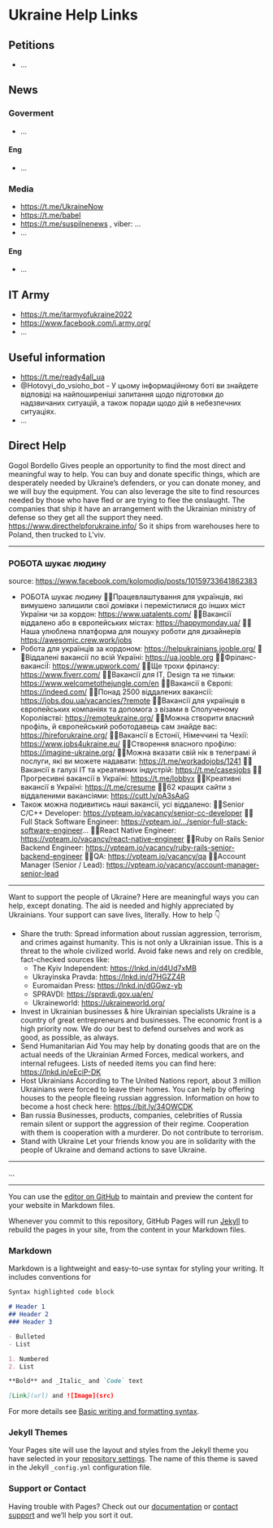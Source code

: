 # Ukraine Help Links

## Petitions
- ...

## News
### Goverment
- ...
#### Eng
- ...

### Media

- https://t.me/UkraineNow
- https://t.me/babel
- https://t.me/suspilnenews , viber: ...
- ...
#### Eng
- ...


## IT Army

- https://t.me/itarmyofukraine2022
- https://www.facebook.com/i.army.org/
- ...

## Useful information

- https://t.me/ready4all_ua
- @Hotovyi_do_vsioho_bot - У цьому інформаційному боті ви знайдете відповіді на найпоширеніші запитання щодо підготовки до надзвичаних ситуацій, а також поради щодо дій в небезпечних ситуаціях.
- ...

## Direct Help

Gogol Bordello 
Gives people an opportunity to find the most direct and meaningful way to help. You can buy and donate specific things, which are desperately needed by Ukraine’s defenders, or you can donate money, and we will buy the equipment. You can also leverage the site to find resources needed by those who have fled or are trying to flee the onslaught. The companies that ship it have an arrangement with the Ukrainian ministry of defense so they get all the support they need. https://www.directhelpforukraine.info/ So it ships from warehouses here to Poland, then trucked to L'viv.

---

### РОБОТА шукає людину 

source: https://www.facebook.com/kolomodjo/posts/10159733641862383

- РОБОТА шукає людину 
💙💛Працевлаштування для українців, які вимушено залишили свої домівки і перемістилися до інших міст України чи за кордон: https://www.uatalents.com/
💙💛Вакансії віддалено або в європейських містах: https://happymonday.ua/ 
💙💛  Наша улюблена платформа для пошуку роботи для дизайнерів https://awesomic.crew.work/jobs 
- Робота для українців за кордоном: https://helpukrainians.jooble.org/
💙💛Віддалені вакансії по всій Україні: https://ua.jooble.org 
💙💛Фріланс-вакансіЇ: https://www.upwork.com/
💙💛Ще трохи фрілансу: https://www.fiverr.com/
💙💛Вакансії для IT, Design та не тільки: https://www.welcometothejungle.com/en
💙💛Вакансії в Європі: https://indeed.com/ 
💙💛Понад 2500 віддалених вакансії: https://jobs.dou.ua/vacancies/?remote
💙💛Вакансії для українців в європейських компаніях та допомога з візами в Сполученому Королівстві: https://remoteukraine.org/
💙💛Можна створити власний профіль, й європейський роботодавець сам знайде вас: https://hireforukraine.org/
💙💛Вакансії в Естонії, Німеччині та Чехії: https://www.jobs4ukraine.eu/
💙💛Створення власного профілю: https://imagine-ukraine.org/
💙💛Можна вказати свій нік в телеграмі й послуги, які ви можете надавати: https://t.me/workadojobs/1241
💙💛Вакансії в галузі IT та креативних індустрій: https://t.me/casesjobs
💙💛Прогресивні вакансії в Україні: https://t.me/lobbyx
💙💛Креативні вакансії в Україні: https://t.me/cresume
💙💛62 кращих сайти з віддаленими вакансіями: https://cutt.ly/pA3sAaG
- Також можна подивитись наші вакансії, усі віддалено:
💙💛Senior C/C++ Developer: https://vpteam.io/vacancy/senior-cc-developer
💙💛Full Stack Software Engineer: https://vpteam.io/.../senior-full-stack-software-engineer...
💙💛React Native Engineer: https://vpteam.io/vacancy/react-native-engineer
💙💛Ruby on Rails Senior Backend Engineer: https://vpteam.io/vacancy/ruby-rails-senior-backend-engineer
💙💛QA: https://vpteam.io/vacancy/qa
💙💛Account Manager (Senior / Lead): https://vpteam.io/vacancy/account-manager-senior-lead

---

Want to support the people of Ukraine?
Here are meaningful ways you can help, except donating.
The aid is needed and highly appreciated by Ukrainians. 
Your support can save lives, literally.
How to help 👇

- Share the truth:
Spread information about russian aggression, terrorism, and crimes against humanity. This is not only a Ukrainian issue. This is a threat to the whole civilized world.
Avoid fake news and rely on credible, fact-checked sources like:
  - The Kyiv Independent: https://lnkd.in/d4Ud7xMB
  - Ukrayinska Pravda: https://lnkd.in/d7HGZZ4R
  - Euromaidan Press: https://lnkd.in/dGGwz-yb
  - SPRAVDI: https://spravdi.gov.ua/en/
  - Ukraineworld: https://ukraineworld.org/
- Invest in Ukrainian businesses & hire Ukrainian specialists
Ukraine is a country of great entrepreneurs and businesses. The economic front is a high priority now. We do our best to defend ourselves and work as good, as possible, as always.
- Send Humanitarian Aid
You may help by donating goods that are on the actual needs of the Ukrainian Armed Forces, medical workers, and internal refugees. Lists of needed items you can find here: https://lnkd.in/eEciP-DK
- Host Ukrainians
According to The United Nations report, about 3 million Ukrainians were forced to leave their homes. You can help by offering houses to the people fleeing russian aggression. Information on how to become a host check here: https://bit.ly/34OWCDK
- Ban russia
Businesses, products, companies, celebrities of Russia remain silent or support the aggression of their regime. Cooperation with them is cooperation with a murderer. Do not contribute to terrorism.
- Stand with Ukraine
Let your friends know you are in solidarity with the people of Ukraine and demand actions to save Ukraine.

---


...



---

You can use the [editor on GitHub](https://github.com/mhbrk/mhbrk.github.io/edit/main/index.md) to maintain and preview the content for your website in Markdown files.

Whenever you commit to this repository, GitHub Pages will run [Jekyll](https://jekyllrb.com/) to rebuild the pages in your site, from the content in your Markdown files.

### Markdown

Markdown is a lightweight and easy-to-use syntax for styling your writing. It includes conventions for

```markdown
Syntax highlighted code block

# Header 1
## Header 2
### Header 3

- Bulleted
- List

1. Numbered
2. List

**Bold** and _Italic_ and `Code` text

[Link](url) and ![Image](src)
```

For more details see [Basic writing and formatting syntax](https://docs.github.com/en/github/writing-on-github/getting-started-with-writing-and-formatting-on-github/basic-writing-and-formatting-syntax).

### Jekyll Themes

Your Pages site will use the layout and styles from the Jekyll theme you have selected in your [repository settings](https://github.com/mhbrk/mhbrk.github.io/settings/pages). The name of this theme is saved in the Jekyll `_config.yml` configuration file.

### Support or Contact

Having trouble with Pages? Check out our [documentation](https://docs.github.com/categories/github-pages-basics/) or [contact support](https://support.github.com/contact) and we’ll help you sort it out.
